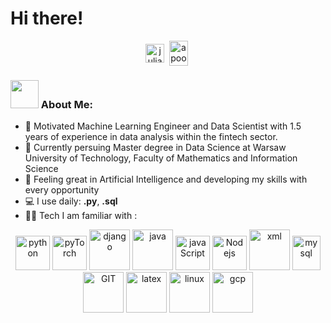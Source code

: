 # Hi there! 
<p align="center">
<a href="https://linkedin.com/in/julia-przybytniowska" target="blank"><img align="center" src="https://cdn.jsdelivr.net/npm/simple-icons@3.0.1/icons/linkedin.svg" alt="julia-przybytniowska" height="30" width="30" /></a>&nbsp;
<a href="http://discord.com/users/julka#4792" target="blank"><img align="center" src="https://cdn.jsdelivr.net/npm/simple-icons@3.0.1/icons/discord.svg" alt="apoorv#4040" height="40" width="30" /></a>&nbsp;
</p>


### <img src="https://github.com/TheDudeThatCode/TheDudeThatCode/blob/master/Assets/Developer.gif" width="45" /> About Me:
- 🏦 Motivated Machine Learning Engineer and Data Scientist with 1.5 years of experience in data analysis within the fintech sector.
- 🏫 Currently persuing Master degree in Data Science at Warsaw University of Technology, Faculty of Mathematics and Information Science
- 📱 Feeling great in Artificial Intelligence and developing my skills with every opportunity
- 💻 I use daily: **.py**,  **.sql**
- 🧑‍💻 Tech I am familiar with :

<p align="center">
      <img src="https://www.vectorlogo.zone/logos/python/python-icon.svg" alt="python" width="55" height="55"/>
        <img src="https://www.vectorlogo.zone/logos/pytorch/pytorch-icon.svg" alt="pyTorch" width="55" height="55"/>
        <img src="https://www.vectorlogo.zone/logos/djangoproject/djangoproject-icon.svg" alt="django" width="65" height="65"/> 
      <img src="https://www.vectorlogo.zone/logos/java/java-icon.svg" alt="java" width="65" height="65"/> 
      <img src="https://www.vectorlogo.zone/logos/javascript/javascript-icon.svg" alt="javaScript" width="55" height="55"/>
      <img src="https://www.vectorlogo.zone/logos/nodejs/nodejs-icon.svg" alt="Nodejs" width="55" height="55"/>
      <img src="https://www.vectorlogo.zone/logos/w3c_xml/w3c_xml-icon.svg" alt="xml" width="65" height="65"/> 
      <img src="https://www.vectorlogo.zone/logos/mysql/mysql-icon.svg" alt="mysql" width="45" height="55"/>
      <img src="https://www.vectorlogo.zone/logos/git-scm/git-scm-icon.svg" alt="GIT" width="65" height="65"/> 
      <img src="https://github.com/loganmarchione/homelab-svg-assets/blob/main/assets/latex-wide.svg" alt="latex" width="65" height="65"/>   
    <img src="https://www.vectorlogo.zone/logos/linux/linux-icon.svg" alt="linux" width="65" height="65"/>   
    <img src="https://github.com/loganmarchione/homelab-svg-assets/blob/main/assets/googlecloudplatform.svg" alt="gcp" width="65" height="65"/>    
      
</p>
